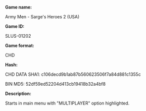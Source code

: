 ﻿**Game name:**

Army Men - Sarge's Heroes 2 (USA)

**Game ID:**

SLUS-01202

**Game format:**

CHD

**Hash:**

CHD DATA SHA1: c106decd9b1ab87b560623506f7a84d881c1355c

BIN MD5: 52df59ed52204d413cb19418b32a4bf8

**Description:**

Starts in main menu with "MULTIPLAYER" option highlighted.